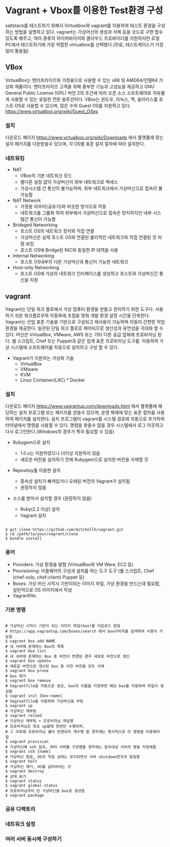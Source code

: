 # Vagrant + Vbox를 이용한 Test환경 구성
saltstack를 테스트하기 위해서 Virtualbox와 vagrant를 이용하여 테스트 환경을 구성하는 방법을 설명하고 있다.
vagrant는 가상머신의 생성과 삭제 등을 코드로 구현 할수 있도록 해주고, 여러 종류의 하이퍼바이저와 클라우드 프로바이더를 지원하지만 로컬 PC에서 테스트하기에 가장 적합한 virtualbox를 선택했다.(무료, 테스트케이스가 가장 많이 통용됨)

## VBox
VirtualBox는 엔터프라이즈와 가정용으로 사용할 수 있는 x86 및 AMD64/인텔64 가상화 제품이다. 엔터프라이즈 고객을 위해 풍부한 기능과 고성능을 제공하고 GNU General Public License (GPL) 버전 2의 조건에 따라 오픈 소스 소프트웨어로 자유롭게 사용할 수 있는 유일한 전문 솔루션이다.
VBox는 윈도우, 리눅스, 맥, 솔라리스를 호스트 OS로 사용할 수 있으며, 많은 수의 Guest OS를 지원하고 있다. https://www.virtualbox.org/wiki/Guest_OSes

### 설치
다운로드 페이지 https://www.virtualbox.org/wiki/Downloads 에서 플랫폼에 맞는 설치 패키지를 다운받을수 있으며, 각 OS별 표준 설치 절차에 따라 설치한다. 

### 네트워킹
* NAT
  * VBox의 기본 네트워크 모드
  * 별다른 설정 없이 가상머신이 외부 네트워크로 엑세스
  * 가상시스템 간 통신이 불가능하며, 외부 네트워크에서 가상머신으로 접속이 불가능함 
* NAT Network
  * 가정용 라우터(공유기)와 비슷한 방식으로 작동
  * 네트워크를 그룹화 하여 외부에서 가상머신으로 접속은 방지하지만 내부 시스템간 통신이 가능함
* Brideged Networking
  * 호스트 OS의 네트워크 장치와 직접 연결
  * 가상머신은 실제 호스트 OS와 연결된 물리적인 네트워크와 직접 연결된 것 처럼 보임
  * 호스트 OS에 Bridge된 NIC와 동일한 IP 대역을 사용
* Internal Networking
  * 호스트 OS내부의 다른 가상머신과 통신이 가능한 네트워크
* Host-only Networking
  * 호스트 OS에 가상의 네트워크 인터페이스를 생성하고 호스트와 가상머신간 통신을 지원


## vagrant
Vagrant는 단일 워크 플로에서 가상 컴퓨터 환경을 만들고 관리하기 위한 도구다. 사용하기 쉬운 워크플로우와 자동화에 초점을 맞춰 개발 환경 설정 시간을 단축한다. Vagrant는 산업 표준 기술을 기반으로 구성되고 재사용이 가능하며 이동이 간편한 작업 환경을 제공한다. 일관된 단일 워크 플로로 제어되므로 생산성과 유연성을 극대화 할 수 있다. 머신은 VirtualBox, VMware, AWS 또는 기타 다른 공급 업체에 프로비저닝 된다. 쉘 스크립트, Chef 또는 Puppet과 같은 업계 표준 프로비저닝 도구를  이용하여 가상 시스템에 소프트웨어를 자동으로 설치하고 구성 할 수 있다.
* Vagrant가 지원하는 가상화 기술
  * VirtualBox
  * VMware
  * KVM
  * Linux Container(LXC)
  * Docker
  
### 설치
다운로드 페이지 https://www.vagrantup.com/downloads.html 에서 플랫폼에 해당하는 설치 프로그램 또는 패키지를 얻을수 있으며, 운영 체제에 맞는 표준 절차를 사용하여 패키지를 설치한다. 설치 프로그램이 vagrant를 시스템 경로에 자동으로 추가하여 터미널에서 명령을 사용할 수 있다. 명령을 찾을수 없을 경우 시스템에서 로그 아웃하고 다시 로그인한다.(Windows의 경우가 특히 필요할 수 있음)

* Rubygem으로 설치
  * 1.0.x는 지원하였으나 더이상 지원하지 않음
  * 새로운 버전을 설치하기 전에 Rubygem으로 설치한 버전을 삭제할 것

* Repositoy를 이용한 설치
  * 종속성 설치가 빠져있거나 오래된 버전의 Vagrant가 설치됨
  * 권장하지 않음

* 소스를 받아서 설치할 경우 (권장하지 않음)
  * Ruby(2.2 이상) 설치
  * Vagrant 설치

<pre><code>
$ git clone https://github.com/mitchellh/vagrant.git
$ cd /path/to/your/vagrant/clone
$ bundle install
</code></pre>

### 용어
* Providers: 가상 환경을 말함 (VirtualBox와 VM Ware, EC2 등)
* Provisioning: 미들웨어의 구성과 설치를 하는 도구 도구 (쉘 스크립트, Chef (chef-solo, chef-client) Puppet 등)
* Boxes: 가상 머신 시작시 기반이되는 이미지 파일, 가상 환경을 만드는데 필요함, 일반적으로 OS 이미지에서 작성
* Vagrantfile: 

### 기본 명령
<pre><code>
# 가상머신 시작시 기반이 되는 이미지 파일(box)를 다운로드 받음
# https://app.vagrantup.com/boxes/search 에서 box이미지를 검색하여 사용이 가능함
$ vagrant box add NAME
# 내 서버에 존재하는 Box의 목록
$ vagrant box list
# 내 서버에 존재하는 Box 중 버전이 변경된 경우 새로운 버전으로 갱신
$ vagrant box update
# 새로운 버전으로 갱신된 box 중 이전 버전을 모두 삭제
$ vagrant box prune
# box 제거
$ vagrant box remove
# Vagrantfile을 자동으로 생성, box의 이름을 지정하면 해당 box를 지정하여 파일이 생성됨
$ vagrant init [box-name]
# Vagrnatfile을 이용하여 가상머신을 부팅
$ vagrant up
# 가상머신 재부팅
$ vagrant reload
# 가상머신 재부팅 + 프로비저닝 재실행 
# 프로비저닝은 최초 up할때 한번만 수행되며, 
# 그 이후에 프로비저닝 쉘이 변경되어 재수행 할 경우에는 명시적으로 이 명령을 이용해야 함
$ vagrant provision
# 가상머신에 ssh 접속, 여러 서버를 구성했을 경우에는 접속대상 서버의 명을 지정해줌
$ vagrant ssh [name]
# 가상머신 종료, OS의 작업 상태는 유지되면서 서버 shutdown한것과 동일함
$ vagrant halt
# 가상머신 제거, OS를 날려버리는 것
$ vagrant destroy
# 상태 보기
$ vagrant status
$ vagrant global-status
# 프로비저닝까지 된 가상머신을 box로 생성함
$ vagrant package
</code></pre>

### 공유 디렉토리

### 네트워크 설정

### 여러 서버 동시에 구성하기

